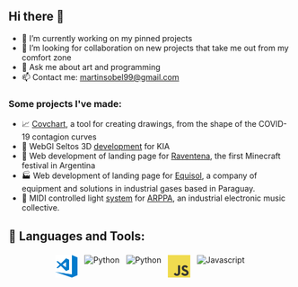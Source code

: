 ## Hi there 👋
- 🔨 I’m currently working on my pinned projects
- 🙌 I’m looking for collaboration on new projects that take me out from my comfort zone
- 💬 Ask me about art and programming
- 📫 Contact me: martinsobel99@gmail.com

### Some projects I've made:
- 📈 [Covchart](https://github.com/MartinSobel/Covchart), a tool for creating drawings, from the shape of the COVID-19 contagion curves
- 🚗 WebGl Seltos 3D [development](http://www.kia.com.ar/seltos3d/) for KIA
- 🗻 Web development of landing page for [Raventena](http://raventena.com/), the first Minecraft festival in Argentina
- 🏭 Web development of landing page for [Equisol](http://equisol.com.py/), a company of equipment and solutions in industrial gases based in Paraguay.
- 🔦 MIDI controlled light [system](https://github.com/MartinSobel/ARPPA) for [ARPPA](https://www.instagram.com/p/B7PDwOuA1Qb/?utm_source=ig_web_button_share_sheet), an industrial electronic music collective.

## 🧰 Languages and Tools:
<p align="center">
<img src="https://raw.githubusercontent.com/github/explore/80688e429a7d4ef2fca1e82350fe8e3517d3494d/topics/visual-studio-code/visual-studio-code.png" alt="VS Code" height="40" style="vertical-align:top; margin:4px">
<img src="https://upload.wikimedia.org/wikipedia/commons/thumb/3/38/HTML5_Badge.svg/600px-HTML5_Badge.svg.png" alt="Python" height="40" style="vertical-align:top; margin:4px">
<img src="https://cdn.iconscout.com/icon/free/png-512/css-118-569410.png" alt="Python" height="40" style="vertical-align:top; margin:4px">
<img src="https://raw.githubusercontent.com/github/explore/80688e429a7d4ef2fca1e82350fe8e3517d3494d/topics/javascript/javascript.png" alt="Javascript" height="40" style="vertical-align:top; margin:4px">
<img src="https://upload.wikimedia.org/wikipedia/commons/thumb/d/d9/Node.js_logo.svg/1280px-Node.js_logo.svg.png" alt="Javascript" height="40" style="vertical-align:top; margin:4px">
</p>
